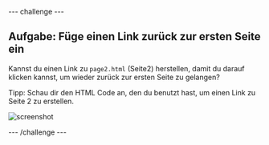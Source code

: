 --- challenge ---
## Aufgabe: Füge einen Link zurück zur ersten Seite ein 
Kannst du einen Link zu `page2.html` (Seite2) herstellen, damit du darauf klicken kannst, um wieder zurück zur ersten Seite zu gelangen?

Tipp: Schau dir den HTML Code an, den du benutzt hast, um einen Link zu Seite 2 zu erstellen. 

![screenshot](magazine-page1-link.png)


--- /challenge ---